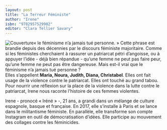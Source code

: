 ```yaml
---
layout: post
title: "La Terreur Féministe"
author: "Irene"
isbn: "9782957529902"
editor: "Clara Tellier Savary"
---
```

![Couverture](/img/9782957529902.jpg)« le féminisme n’a jamais tué personne. » Cette phrase est brandie depuis des décennies par le discours féministe majoritaire. Comme si les féministes cherchaient à rassurer un patriarcat pétri d’angoisse, ou à appuyer l’idée - déjà bien répandue - qu’une femme ne peut pas faire peur, qu’une femme ne peut pas être dangereuse. Mais est-il vrai que le féminisme n’a jamais tué personne ?  
Elles s’appellent **Maria, Noura, Judith, Diana, Christabel**. Elles ont fait usage de la violence contre le patriarcat. Elles ont touché au grand tabou. Pour nourrir une réflexion sur la place de la violence dans la lutte contre le patriarcat, Irene nous raconte l’histoire de ces femmes violentes.

Irene - pronocé « Iréné » -, 21 ans, a grandi dans un mélange de culture espagnole, basque et française. En 2017, elle s’installe à Paris et se lance dans le militantisme féministe. En parallèle, elle transforme son compte Instagram en outil de démocratisation d’idées. Elle participe au mouvement des collages contre les féminicides.